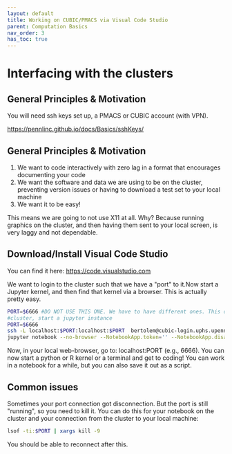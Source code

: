 ```yaml
---
layout: default
title: Working on CUBIC/PMACS via Visual Code Studio
parent: Computation Basics
nav_order: 3
has_toc: true
---
```




# Interfacing with the clusters

## General Principles & Motivation
You will need ssh keys set up, a PMACS or CUBIC account (with VPN).

https://pennlinc.github.io/docs/Basics/sshKeys/

## General Principles & Motivation

1. We want to code interactively with zero lag in a format that encourages documenting your code
2. We want the software and data we are using to be on the cluster, preventing version issues or having to download a test set to your local machine
3. We want it to be easy!

This means we are going to not use X11 at all. Why? Because running graphics on the cluster, and then having them sent to your local screen, is very laggy and not dependable.

## Download/Install Visual Code Studio

You can find it here: https://code.visualstudio.com



We want to login to the cluster such that we have a "port" to it.Now start a Jupyter kernel, and then find that kernel via a browser. This is actually pretty easy.

```bash
PORT=$6666 #DO NOT USE THIS ONE. We have to have different ones. This one is satan. If you can't connect, you and someone else probably, somehow, picked the same port
#cluster, start a jupyter instance
PORT=$6666
ssh -L localhost:$PORT:localhost:$PORT  bertolem@cubic-login.uphs.upenn.edu
jupyter notebook --no-browser --NotebookApp.token='' --NotebookApp.disable_check_xsrf=True --port=$PORT
```

Now, in your local web-browser, go to: localhost:PORT (e.g., 6666). You can now start a python or R kernel or a terminal and get to coding! You can work in a notebook for a while, but you can also save it out as a script.

## Common issues

Sometimes your port connection got disconnection. But the port is still "running", so you need to kill it. You can do this for your notebook on the cluster and your connection from the cluster to your local machine:

```bash
lsof -ti:$PORT | xargs kill -9
```
You should be able to reconnect after this.

